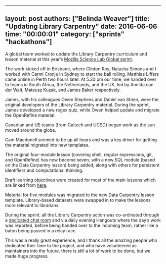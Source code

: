  ---
 layout: post
 authors: ["Belinda Weaver"]
 title: "Updating Library Carpentry"
 date: 2016-06-06
 time: "00:00:01"
 category: ["sprints" "hackathons"]
 ---

A global team worked to update the Library Carpentry curriculum and lesson material at
this year’s [Mozilla Science Lab Global sprint](https://science.mozilla.org/programs/events/global-sprint-2016).

The work kicked off in Brisbane, where Clinton Roy, Natasha Simons and I worked with Carmi Cronje in Sydney to start the ball rolling.
Matthias Liffers came online in Perth two hours later. At 5.30 pm our time, we handed over to teams in South Africa, the Netherlands,
and the UK, led by Anelda can der Walt, Mateusz Kuzak, and James Baker respectively.

James, with his colleagues Owen Stephens and Daniel van Strien, were the original developers of the Library Carpentry material.
During the sprint, James developed a new regex quiz, while Owen helped update and migrate the OpenRefine material.

Canadian and US teams (from Caltech and UCSD) began work as the sun moved around the globe. 

Cam Macdonell seemed to be up all hours and was a key driver for getting the material migrated into new templates.

The original four-module lesson (covering shell, regular expressions, git, and OpenRefine) has now become seven, 
with a new SQL module (based on the Data Carpentry lesson) being added, along with others for persistent 
identifiers and computational thinking. 

Draft learning objectives were created for most of the main lessons which are linked 
from [here](https://github.com/data-lessons/librarycarpentry).

Material for five modules was migrated to the new Data Carpentry lesson template. Library-based datasets were 
swapped in to make the lessons more relevant to librarians. 

During the sprint, all the Library Carpentry action was co-ordinated through a 
[dedicated chat room](https://gitter.im/weaverbel/LibraryCarpentry) and via daily evening Hangouts 
where the day’s work was reported, before being handed over to the incoming team, rather like a baton being passed in a relay race. 

This was a really great experience, and I thank all the amazing people who dedicated their time to the project, and who 
have volunteered as maintainers into the future. there is still a lot of work to be done, but we made huge progress.

